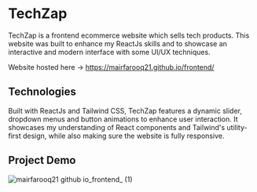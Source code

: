 # TechZap

TechZap is a frontend ecommerce website which sells tech products. This website was built to enhance my ReactJs skills and to showcase an interactive and modern interface with some UI/UX techniques.

Website hosted here -> https://mairfarooq21.github.io/frontend/

## Technologies

Built with ReactJs and Tailwind CSS, TechZap features a dynamic slider, dropdown menus and button animations to enhance user interaction. It showcases my understanding of React components and Tailwind's utility-first design, while also making sure the website is fully responsive.

## Project Demo

![mairfarooq21 github io_frontend_ (1)](https://github.com/user-attachments/assets/970e44fb-fb71-4c5e-8203-6bb91e281600)
